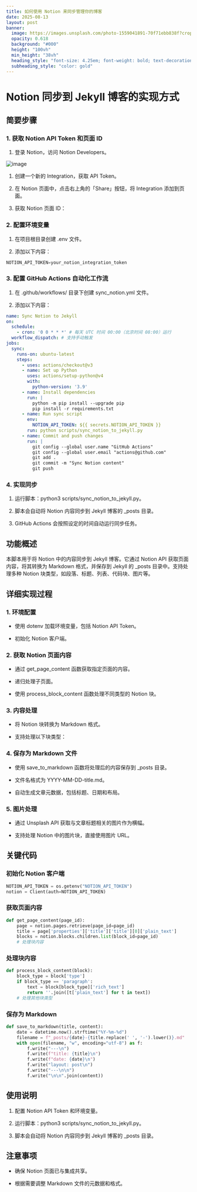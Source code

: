 ```yaml
---
title: 如何使用 Notion 来同步管理你的博客
date: 2025-08-13
layout: post
banner:
  image: https://images.unsplash.com/photo-1559041891-70f71ebb838f?crop=entropy&cs=tinysrgb&fit=max&fm=jpg&ixid=M3w2OTIwMzJ8MHwxfHJhbmRvbXx8fHx8fHx8fDE3NTUwNjY4NjB8&ixlib=rb-4.1.0&q=80&w=1080
  opacity: 0.618
  background: "#000"
  height: "100vh"
  min_height: "38vh"
  heading_style: "font-size: 4.25em; font-weight: bold; text-decoration: underline"
  subheading_style: "color: gold"
---
```


# Notion 同步到 Jekyll 博客的实现方式

## 简要步骤

### 1. 获取 Notion API Token 和页面 ID

1. 登录 Notion，访问 Notion Developers。

![image](https://prod-files-secure.s3.us-west-2.amazonaws.com/a7a0cc5a-89b9-4cda-8686-1fba0ca52f40/d19c1afe-dea5-4312-9333-786b0ba83054/image.png?X-Amz-Algorithm=AWS4-HMAC-SHA256&X-Amz-Content-Sha256=UNSIGNED-PAYLOAD&X-Amz-Credential=ASIAZI2LB466ZYRUIBAU%2F20250813%2Fus-west-2%2Fs3%2Faws4_request&X-Amz-Date=20250813T063420Z&X-Amz-Expires=3600&X-Amz-Security-Token=IQoJb3JpZ2luX2VjEN7%2F%2F%2F%2F%2F%2F%2F%2F%2F%2FwEaCXVzLXdlc3QtMiJHMEUCIQDAgC583KeUHYgCG49WKvretQY95INuEGmvSw%2BTD98jXQIgCENrZDuCnq%2F1Cyj0W6P8brqouxkjW04PkLyMJ9dHbXYq%2FwMIJxAAGgw2Mzc0MjMxODM4MDUiDE4WYe8UOP72A5kalircA7LBU1xixlrARz4J41%2Fox%2F8Vrn6ekb1uG2tR4YWbpgNZE1rDAELBanLmIT5BvJajEeu%2BftRW9LFCiDeMWmkQOLlWGYr4ezq%2FblAmF7l9At3POQu0Zw707ulfe2YEQYCj%2FLLco8PWO5U6Pg0tnnlUxiWkIR0xJfXwzhOS5vb4Q7kUNXa2BcNvBXtB3sbpYNajptnrYB233IWJHiGfha04sO8TdlT7zIFuCuqxdAHqqEf0g79%2BYwtD2muzWB8yyj5sx0DB5V7fXFxj6qpTyxBgUDrnGiZhcwLQJuqXWi56dSK2PRDQADQlLWp5c0CGIx0paEwLWoESwu0u0GPpgEYjGPvg%2F4GfxOFsVQaSik9HSFyEOwL1VXbtQsOGzUjCL59YopqKHlydmrde1TrXd6%2BUOUAFHoR3VAr9I4hl9FqM3ZOCW%2FlovnhYanZctPLpU1Kz9%2BzYCJHrXYBmSLyGY3WbzjIyBzQzVk6lMxuvNnmClsqnfM9qHUADi2UIKmcDsVwIDDHHnW7SSrn9vVQMW%2B8GhJUuVZhcaAUw4j%2BICfAyvW7gTPys2%2FTEJzSN9lukVVi1Os4Ya6VRkdeDZuDIiPGWYrobf0TRsX8DSCOLo1l23Ug6z5Miw2r9fAVUQjObMNrR8MQGOqUBweJ0%2FU4iFeG%2B6jxqcIVerJTtNGP8ti9ei7VbjpwQv0tFKHgIoS%2FFQeA%2FDSC7Oomdqwm%2FxbB8JxueudglcUafYBCePUJlW1JiT0uTNe0i5YJgP%2FJdwo3p3pbeuTm9JZ%2FtsXHcfAskyGIdt%2FaNEsR9DJwrNAYOiPK7iSCwNNFwnfCzWPexYd4yEUG8yXbx%2Bsx6P8ngovY0i5RAQamW9cxtdWE7EuLY&X-Amz-Signature=063cf246815ca3ef661f48197ca121a6d5818cfa21ba93bb1f8b7c9f43fccc89&X-Amz-SignedHeaders=host&x-amz-checksum-mode=ENABLED&x-id=GetObject)

1. 创建一个新的 Integration，获取 API Token。

1. 在 Notion 页面中，点击右上角的「Share」按钮，将 Integration 添加到页面。

1. 获取 Notion 页面 ID：


### 2. 配置环境变量

1. 在项目根目录创建 .env 文件。

1. 添加以下内容：

```javascript
NOTION_API_TOKEN=your_notion_integration_token
```

### 3. 配置 GitHub Actions 自动化工作流

1. 在 .github/workflows/ 目录下创建 sync_notion.yml 文件。

1. 添加以下内容：

```yaml
name: Sync Notion to Jekyll
on:
  schedule:
    - cron: '0 0 * * *' # 每天 UTC 时间 00:00（北京时间 08:00）运行
  workflow_dispatch: # 支持手动触发
jobs:
  sync:
    runs-on: ubuntu-latest
    steps:
      - uses: actions/checkout@v3
      - name: Set up Python
        uses: actions/setup-python@v4
        with:
          python-version: '3.9'
      - name: Install dependencies
        run: |
          python -m pip install --upgrade pip
          pip install -r requirements.txt
      - name: Run sync script
        env:
          NOTION_API_TOKEN: ${{ secrets.NOTION_API_TOKEN }}
        run: python scripts/sync_notion_to_jekyll.py
      - name: Commit and push changes
        run: |
          git config --global user.name "GitHub Actions"
          git config --global user.email "actions@github.com"
          git add .
          git commit -m "Sync Notion content"
          git push
```

### 4. 实现同步

1. 运行脚本：python3 scripts/sync_notion_to_jekyll.py。

1. 脚本会自动将 Notion 内容同步到 Jekyll 博客的 _posts 目录。

1. GitHub Actions 会按照设定的时间自动运行同步任务。

## 功能概述

本脚本用于将 Notion 中的内容同步到 Jekyll 博客。它通过 Notion API 获取页面内容，将其转换为 Markdown 格式，并保存到 Jekyll 的 _posts 目录中。支持处理多种 Notion 块类型，如段落、标题、列表、代码块、图片等。

## 详细实现过程

### 1. 环境配置

- 使用 dotenv 加载环境变量，包括 Notion API Token。

- 初始化 Notion 客户端。

### 2. 获取 Notion 页面内容

- 通过 get_page_content 函数获取指定页面的内容。

- 递归处理子页面。

- 使用 process_block_content 函数处理不同类型的 Notion 块。

### 3. 内容处理

- 将 Notion 块转换为 Markdown 格式。

- 支持处理以下块类型：


### 4. 保存为 Markdown 文件

- 使用 save_to_markdown 函数将处理后的内容保存到 _posts 目录。

- 文件名格式为 YYYY-MM-DD-title.md。

- 自动生成文章元数据，包括标题、日期和布局。

### 5. 图片处理

- 通过 Unsplash API 获取与文章标题相关的图片作为横幅。

- 支持处理 Notion 中的图片块，直接使用图片 URL。

## 关键代码

### 初始化 Notion 客户端

```python
NOTION_API_TOKEN = os.getenv("NOTION_API_TOKEN")
notion = Client(auth=NOTION_API_TOKEN)
```

### 获取页面内容

```python
def get_page_content(page_id):
    page = notion.pages.retrieve(page_id=page_id)
    title = page['properties']['title']['title'][0]['plain_text']
    blocks = notion.blocks.children.list(block_id=page_id)
    # 处理块内容
```

### 处理块内容

```python
def process_block_content(block):
    block_type = block['type']
    if block_type == 'paragraph':
        text = block[block_type]['rich_text']
        return ''.join([t['plain_text'] for t in text])
    # 处理其他块类型
```

### 保存为 Markdown

```python
def save_to_markdown(title, content):
    date = datetime.now().strftime("%Y-%m-%d")
    filename = f"_posts/{date}-{title.replace(' ', '-').lower()}.md"
    with open(filename, "w", encoding="utf-8") as f:
        f.write("---\n")
        f.write(f"title: {title}\n")
        f.write(f"date: {date}\n")
        f.write("layout: post\n")
        f.write("---\n\n")
        f.write("\n\n".join(content))
```

## 使用说明

1. 配置 Notion API Token 和环境变量。

1. 运行脚本：python3 scripts/sync_notion_to_jekyll.py。

1. 脚本会自动将 Notion 内容同步到 Jekyll 博客的 _posts 目录。

## 注意事项

- 确保 Notion 页面已与集成共享。

- 根据需要调整 Markdown 文件的元数据和格式。